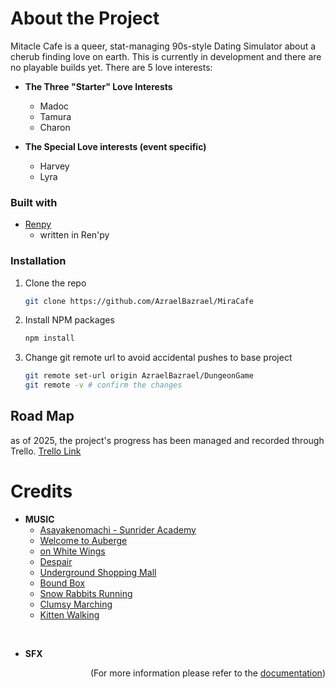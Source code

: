 <!-- READ ME --->
# About the Project
Mitacle Cafe is a queer, stat-managing 90s-style Dating Simulator about a cherub finding love on earth. This is currently in development and there are no playable builds yet.
There are 5 love interests:

- **The Three "Starter" Love Interests**
    - Madoc
    -  Tamura
    - Charon


- **The Special Love interests (event specific)**
    -  Harvey
    - Lyra

<!-- Project information -->
### Built with

- <a href="https://www.renpy.org/">Renpy </a>
    - written in Ren'py

### Installation
1. Clone the repo
   ```sh
   git clone https://github.com/AzraelBazrael/MiraCafe
   ```
2. Install NPM packages
   ```sh
   npm install
3. Change git remote url to avoid accidental pushes to base project
   ```sh
   git remote set-url origin AzraelBazrael/DungeonGame
   git remote -v # confirm the changes
<!-- <p align="right">(<a href="#readme-top">back to top</a>)</p>  -->


## Road Map
as of 2025, the project's progress has been managed and recorded through Trello. 
<a href="https://trello.com/b/3za6AD3a/miracle-cafe"> Trello Link </a>


# Credits
- **MUSIC**
    - <a href="https://soundcloud.com/user-171730910-142490571/asayakenomachi-sunrider"> Asayakenomachi - Sunrider Academy </a> 
    - <a href="https://dova-s.jp/EN/bgm/play21096.html">Welcome to Auberge</a>
    - <a href="https://dova-s.jp/EN/bgm/play21055.html">on White Wings</a> 
    - <a href="https://dova-s.jp/EN/bgm/play21008.html">Despair </a>
    - <a href="https://dova-s.jp/EN/bgm/play21012.html"> Underground Shopping Mall </a> 
    - <a href="https://dova-s.jp/EN/bgm/play1599.html"> Bound Box 
    - <a href="https://amachamusic.chagasi.com/music_yukiusaginokakekko.html">Snow Rabbits Running</a>
    - <a href= "https://amachamusic.chagasi.com/music_dozikkomarch.html"> Clumsy Marching</a>
    - <a href="https://amachamusic.chagasi.com/music_konekonoosanpo.html"> Kitten Walking</a>

<br>

- **SFX**


<p align="right">(For more information please refer to the <a href="https://github.com/Azraelbazrael/MiraCafe/blob/main/DOCUMENTATION.md">documentation</a>)</p>
